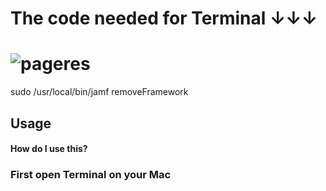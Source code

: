 # The code needed for Terminal ↓↓↓

# ![pageres](https://gfycat.com/HiddenSafeFinnishspitz)

sudo /usr/local/bin/jamf removeFramework

## Usage

#### How do I use this?

### First open Terminal on your Mac
